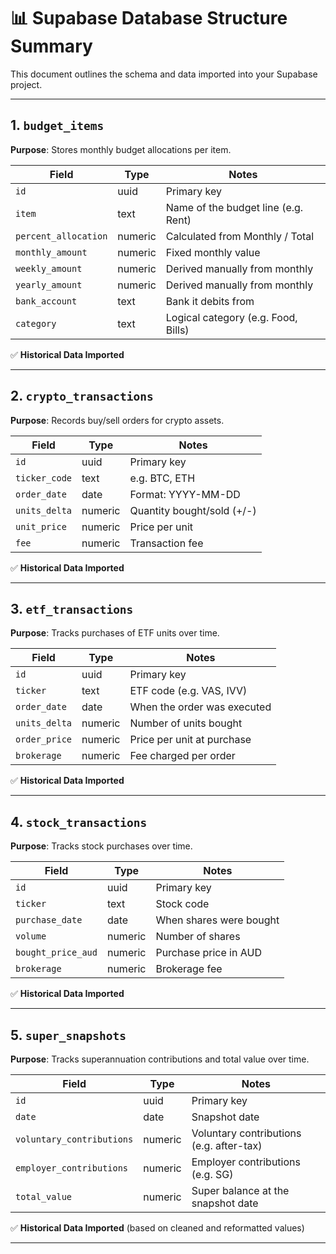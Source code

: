 
# 📊 Supabase Database Structure Summary

This document outlines the schema and data imported into your Supabase project.

---

## 1. `budget_items`

**Purpose**: Stores monthly budget allocations per item.

| Field                | Type    | Notes                                |
|---------------------|---------|--------------------------------------|
| `id`                | uuid    | Primary key                          |
| `item`              | text    | Name of the budget line (e.g. Rent)  |
| `percent_allocation`| numeric | Calculated from Monthly / Total      |
| `monthly_amount`    | numeric | Fixed monthly value                  |
| `weekly_amount`     | numeric | Derived manually from monthly        |
| `yearly_amount`     | numeric | Derived manually from monthly        |
| `bank_account`      | text    | Bank it debits from                  |
| `category`          | text    | Logical category (e.g. Food, Bills)  |

✅ **Historical Data Imported**

---

## 2. `crypto_transactions`

**Purpose**: Records buy/sell orders for crypto assets.

| Field         | Type    | Notes                              |
|---------------|---------|------------------------------------|
| `id`          | uuid    | Primary key                        |
| `ticker_code` | text    | e.g. BTC, ETH                      |
| `order_date`  | date    | Format: YYYY-MM-DD                 |
| `units_delta` | numeric | Quantity bought/sold (+/-)         |
| `unit_price`  | numeric | Price per unit                     |
| `fee`         | numeric | Transaction fee                    |

✅ **Historical Data Imported**

---

## 3. `etf_transactions`

**Purpose**: Tracks purchases of ETF units over time.

| Field         | Type    | Notes                              |
|---------------|---------|------------------------------------|
| `id`          | uuid    | Primary key                        |
| `ticker`      | text    | ETF code (e.g. VAS, IVV)           |
| `order_date`  | date    | When the order was executed        |
| `units_delta` | numeric | Number of units bought             |
| `order_price` | numeric | Price per unit at purchase         |
| `brokerage`   | numeric | Fee charged per order              |

✅ **Historical Data Imported**

---

## 4. `stock_transactions`

**Purpose**: Tracks stock purchases over time.

| Field             | Type    | Notes                           |
|-------------------|---------|---------------------------------|
| `id`              | uuid    | Primary key                     |
| `ticker`          | text    | Stock code                      |
| `purchase_date`   | date    | When shares were bought         |
| `volume`          | numeric | Number of shares                |
| `bought_price_aud`| numeric | Purchase price in AUD           |
| `brokerage`       | numeric | Brokerage fee                   |

✅ **Historical Data Imported**

---

## 5. `super_snapshots`

**Purpose**: Tracks superannuation contributions and total value over time.

| Field                   | Type    | Notes                                      |
|-------------------------|---------|--------------------------------------------|
| `id`                    | uuid    | Primary key                                |
| `date`                  | date    | Snapshot date                              |
| `voluntary_contributions` | numeric | Voluntary contributions (e.g. after-tax)   |
| `employer_contributions`  | numeric | Employer contributions (e.g. SG)           |
| `total_value`           | numeric | Super balance at the snapshot date         |

✅ **Historical Data Imported** (based on cleaned and reformatted values)

---
